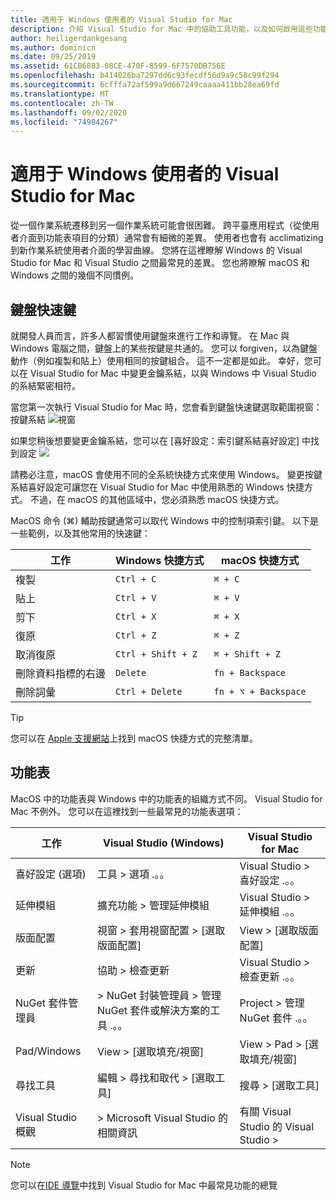 ```yaml
---
title: 適用于 Windows 使用者的 Visual Studio for Mac
description: 介紹 Visual Studio for Mac 中的協助工具功能，以及如何啟用這些功能。
author: heiligerdankgesang
ms.author: dominicn
ms.date: 09/25/2019
ms.assetid: 61CB6883-08CE-470F-8599-6F7570DB756E
ms.openlocfilehash: b414026ba7297dd6c93fecdf56d9a9c58c99f294
ms.sourcegitcommit: 6cfffa72af599a9d667249caaaa411bb28ea69fd
ms.translationtype: MT
ms.contentlocale: zh-TW
ms.lasthandoff: 09/02/2020
ms.locfileid: "74984267"
---
```

# <a name="visual-studio-for-mac-for-windows-users"></a>適用于 Windows 使用者的 Visual Studio for Mac

從一個作業系統遷移到另一個作業系統可能會很困難。 跨平臺應用程式（從使用者介面到功能表項目的分類）通常會有細微的差異。 使用者也會有 acclimatizing 到新作業系統使用者介面的學習曲線。 您將在這裡瞭解 Windows 的 Visual Studio for Mac 和 Visual Studio 之間最常見的差異。 您也將瞭解 macOS 和 Windows 之間的幾個不同慣例。

## <a name="keyboard-shortcuts"></a>鍵盤快速鍵

就開發人員而言，許多人都習慣使用鍵盤來進行工作和導覽。 在 Mac 與 Windows 電腦之間，鍵盤上的某些按鍵是共通的。 您可以 forgiven，以為鍵盤動作（例如複製和貼上）使用相同的按鍵組合。 這不一定都是如此。 幸好，您可以在 Visual Studio for Mac 中變更金鑰系結，以與 Windows 中 Visual Studio 的系結緊密相符。

當您第一次執行 Visual Studio for Mac 時，您會看到鍵盤快速鍵選取範圍視窗：按鍵系結 ![ 視窗](media/ide-tour-2019-keyboard-shortcut.png)

如果您稍後想要變更金鑰系結，您可以在 [喜好設定：索引鍵系結喜好設定] 中找到設定 ![](media/customizing-the-ide-image10a.png)

請務必注意，macOS 會使用不同的全系統快捷方式來使用 Windows。 變更按鍵系結喜好設定可讓您在 Visual Studio for Mac 中使用熟悉的 Windows 快捷方式。 不過，在 macOS 的其他區域中，您必須熟悉 macOS 快捷方式。

MacOS 命令 (⌘) 輔助按鍵通常可以取代 Windows 中的控制項索引鍵。 以下是一些範例，以及其他常用的快速鍵：

|工作                   |Windows 快捷方式         |macOS 快捷方式      |
|-----------------------|-------------------------|--------------------|
|複製                   |`Ctrl + C`               |`⌘ + C`             |
|貼上                  |`Ctrl + V`               |`⌘ + V`             |
|剪下                    |`Ctrl + X`               |`⌘ + X`             |
|復原                   |`Ctrl + Z`               |`⌘ + Z`             |
|取消復原                   |`Ctrl + Shift + Z`       |`⌘ + Shift + Z`     |
|刪除資料指標的右邊 |`Delete`                 |`fn + Backspace`    |
|刪除詞彙            |`Ctrl + Delete`          |`fn + ⌥ + Backspace`|

> [!TIP]
> 您可以在 [Apple 支援網站](https://support.apple.com/en-us/HT201236)上找到 macOS 快捷方式的完整清單。

## <a name="menus"></a>功能表

MacOS 中的功能表與 Windows 中的功能表的組織方式不同。 Visual Studio for Mac 不例外。 您可以在這裡找到一些最常見的功能表選項：

|工作                   |Visual Studio (Windows)                                              |Visual Studio for Mac                |
|-----------------------|---------------------------------------------------------------------|-------------------------------------|
|喜好設定 (選項)   |工具 > 選項 .。。                                                   |Visual Studio > 喜好設定 .。。       |
|延伸模組             |擴充功能 > 管理延伸模組                                       |Visual Studio > 延伸模組 .。。        |
|版面配置                |視窗 > 套用視窗配置 > [選取版面配置]                       |View > [選取版面配置]               |
|更新                |協助 > 檢查更新                                             |Visual Studio > 檢查更新 .。。 |
|NuGet 套件管理員  |> NuGet 封裝管理員 > 管理 NuGet 套件或解決方案的工具 .。。 |Project > 管理 NuGet 套件 .。。   |
|Pad/Windows         |View > [選取填充/視窗]                                         |View > Pad > [選取填充/視窗]  |
|尋找工具             |編輯 > 尋找和取代 > [選取工具]                              |搜尋 > [選取工具]               |
|Visual Studio 概觀    |> Microsoft Visual Studio 的相關資訊                                 |有關 Visual Studio 的 Visual Studio >  

> [!NOTE]
> 您可以在[IDE 導覽](ide-tour.md)中找到 Visual Studio for Mac 中最常見功能的總覽